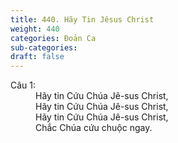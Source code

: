 ```yaml
---
title: 440. Hãy Tin Jêsus Christ
weight: 440
categories: Đoản Ca
sub-categories: 
draft: false
---
```

<dl><dt>Câu 1:</dt><dd data-verse="1">Hãy tin Cứu Chúa Jê-sus Christ, <br/>Hãy tin Cứu Chúa Jê-sus Christ, <br/>Hãy tin Cứu Chúa Jê-sus Christ, <br/>Chắc Chúa cứu chuộc ngay. </dd></dl>